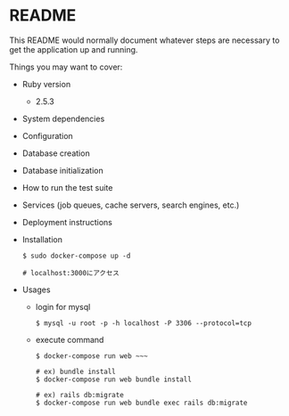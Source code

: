 # README

This README would normally document whatever steps are necessary to get the
application up and running.

Things you may want to cover:

* Ruby version
  * 2.5.3

* System dependencies

* Configuration

* Database creation

* Database initialization

* How to run the test suite

* Services (job queues, cache servers, search engines, etc.)

* Deployment instructions

* Installation
  ```
  $ sudo docker-compose up -d

  # localhost:3000にアクセス
  ```

* Usages
  * login for mysql
    ```
    $ mysql -u root -p -h localhost -P 3306 --protocol=tcp
    ```
  * execute command
    ```
    $ docker-compose run web ~~~

    # ex) bundle install
    $ docker-compose run web bundle install

    # ex) rails db:migrate
    $ docker-compose run web bundle exec rails db:migrate
    ```

